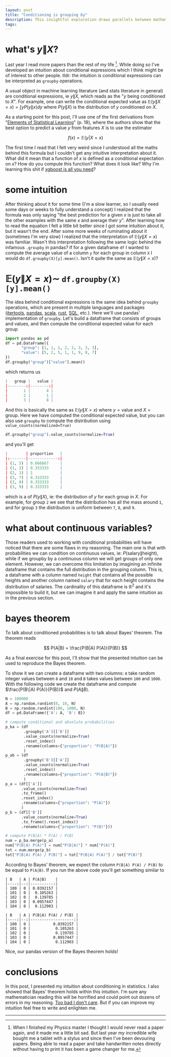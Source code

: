 ```yaml
---
layout: post
title: "Conditioning is grouping by" 
description: This insightful exploration draws parallels between mathematical formulations and practical implementations, showcasing how understanding conditioning as grouping can elevate your statistical insights. Discover the parallels between conditional expectations like $\mathbb{E}(y | X=x)$ and popular grouping techniques found in data analysis tools like pandas. Uncover the hidden synergy that exists between statistical conditioning and groupby operations, demystifying complex mathematical concepts with real-world applications. Whether you're a seasoned data scientist or a curious learner, this journey into the interconnected world of conditioning and grouping promises newfound clarity. Elevate your statistical understanding with practical examples, bridging the gap between theory and application. Embark on this enlightening exploration today and revolutionize your approach to statistical modeling. Uncover the simplicity behind complex conditional expressions through the power of grouping, transforming your data analysis skills along the way.
tags:
---
```


# what's $y\|X?$

Last year I read more papers than the rest of my life [^1]. While doing so I've developed an intuition about conditional expressions which I think might be of interest to other people. tldr: the intuition is conditional expressions can be interpreted as `groupby` operations.

A usual object in machine learning literature (and stats literature in general) are conditional expressions, ie $y\|X$, which reads as the "$y$ being conditioned to $X$". For example, one can write the conditional expected value as $\mathbb{E}(y\|X=x) = \int y P(y\|x) dy$ where $P(y\|X)$ is the distribution of $y$ conditioned on $X$.

As a starting point for this post, I'll use one of the first derivations from "[Elements of Statistical Learning](https://hastie.su.domains/Papers/ESLII.pdf)" (p. 18), where the authors show that the best option to predict a value $y$ from features $X$ is to use the estimator

$$
f(x) = \mathbb{E}(y | X=x)
$$

The first time I read that I felt very weird since I understood all the maths behind this formula but I couldn't get any intuitive interpretation about it. What did it mean that a function of $x$ is defined as a conditional expectation on $x$? How do you compute this function? What does it look like? Why I'm learning this shit if [xgboost is all you need](https://twitter.com/tunguz/status/1509197350576672769)?

# some intuition

After thinking about it for some time (I'm a slow learner, so I usually need some days or weeks to fully understand a concept) I realized that the formula was only saying "the best prediction for a given $x$ is just to take all the other examples with the same $x$ and average their $y$". After learning how to read the equation I felt a little bit better since I got some intuition about it, but it wasn't the end. After some more weeks of ruminating about it (sometimes I'm very slow) I realized that the interpretation of $\mathbb{E}(y \| X=x)$ was familiar. Wasn't this interpretation following the same logic behind the infamous `.groupby` in pandas? If for a given dataframe `df` I wanted to compute the average value of a column `y` for each group in column  `X` I would do `df.groupby(X)[y].mean()`. Isn't it quite the same as $\mathbb{E}(y \| X=x)$?

# $\mathbb{E}(y \| X=x) \sim$   `df.groupby(X)[y].mean()`


The idea behind conditional expressions is the same idea behind `groupby` operations, which are present in multiple languages and packages ([itertools](https://docs.python.org/3/library/itertools.html?highlight=groupby#itertools.groupby), [pandas](https://pandas.pydata.org/docs/reference/api/pandas.DataFrame.groupby.html), [scala](https://www.scala-lang.org/api/2.12.4/scala/collection/parallel/ParIterableLike$GroupBy.html), [rust](https://docs.rs/itertools/latest/itertools/structs/struct.GroupBy.html), [SQL](https://learn.microsoft.com/es-es/sql/t-sql/queries/select-group-by-transact-sql?view=sql-server-ver16), etc.). Here we'll use pandas' implementation of `groupby`. Let's build a dataframe that consists of groups and values, and then compute the conditional expected value for each group

```python
import pandas as pd
df = pd.DataFrame({
       "group": [1, 1, 1, 2, 2, 3, 3, 3],
       "value": [5, 2, 5, 1, 1, 9, 8, 7]
})
df.groupby("group")["value"].mean()
```

which returns us

```r
|   group |   value |
|--------:|--------:|
|       1 |       4 |
|       2 |       1 |
|       3 |       8 |
```

And this is basically the same as $\mathbb{E}(y \| X=x)$ where $y = \text{value}$ and $X = \text{group}$. Here we have computed the conditional expected value, but you can also use `groupby` to compute the distribution using `value_counts(normalized=True)`

```python
df.groupby("group").value_counts(normalize=True)
```

and you'll get


```r
|        | proportion   |
|:-------|-------------:|
| (1, 5) | 0.666667     |
| (1, 2) | 0.333333     |
| (2, 1) | 1            |
| (3, 7) | 0.333333     |
| (3, 8) | 0.333333     |
| (3, 9) | 0.333333     |
```

which is a of $P(y\|X)$, ie: the distribution of $y$ for each group in $X$. For example, for group `2` we see that the distribution has all the mass around `1`, and for group `3` the distribution is uniform between `7`, `8`, and `9`.
# what about continuous variables?

Those readers used to working with conditional probabilities will have noticed that there are some flaws in my reasoning. The main one is that with probabilities we can condition on continuous values, ie: $P(\text{salary} \| \text{height})$, while if we groupby by a continuous column we will get groups of only one element. However, we can overcome this limitation by imagining an infinite dataframe that contains the full distribution in the grouping column. This is, a dataframe with a column named `height` that contains all the possible heights and another column named `salary` that for each height contains the distribution of salaries. The cardinality of this dataframe is $\mathbb{R}^2$ and it's impossible to build it, but we can imagine it and apply the same intuition as in the previous section.

# bayes theorem

To talk about conditioned probabilities is to talk about Bayes' theorem. The theorem reads 

$$
P(A|B) = \frac{P(B|A) P(A)}{P(B)}
$$

As a final exercise for this post, I'll show that the presented intuition can be used to reproduce the Bayes theorem. 

To show it we can create a dataframe with two columns: `A` take random integer values between `0` and `10` and `B` takes values between `100` and `1000`. With the following code we create the dataframe and compute $\frac{P(B\|A) P(A)}{P(B)}$ and $P(A\|B)$.


```python
N = 100000
A = np.random.randint(0, 10, N)
B = np.random.randint(100, 1000, N)
df = pd.DataFrame({'A': A, 'B': B})

# compute conditional and absolute probabilities
p_ba = (df
        .groupby('A')[['B']]
        .value_counts(normalize=True)
        .reset_index()
        .rename(columns={"proportion": "P(B|A)"})
        )
p_ab = (df
        .groupby('B')[['A']]
        .value_counts(normalize=True)
        .reset_index()
        .rename(columns={"proportion": "P(A|B)"})
        )
p_a = (df[['A']]
       .value_counts(normalize=True)
       .to_frame()
       .reset_index()
       .rename(columns={"proportion": "P(A)"})
       )
p_b = (df[['B']]
       .value_counts(normalize=True)
       .to_frame().reset_index()
       .rename(columns={"proportion": "P(B)"}))

# compute P(B|A) * P(A) / P(B)
num = p_ba.merge(p_a)
num["P(B|A) P(A)"] = num["P(B|A)"] * num["P(A)"]
tot = num.merge(p_b)
tot["P(B|A) P(A) / P(B)"] = tot["P(B|A) P(A)"] / tot["P(B)"]
```


According to Bayes' theorem, we expect the column `P(B|A) P(A) / P(B)` to be equal to `P(A|B)`.  If you run the above code you'll get something similar to


```
| B   | A | P(A|B)    |
|----:|--:|----------:|
| 100 | 0 | 0.0392157 |
| 101 | 0 |  0.105263 |
| 102 | 0 |  0.139785 |
| 103 | 0 | 0.0957447 |
| 104 | 0 |  0.112903 |

| B   | A | P(B|A) P(A) / P(B) |
|----:|--:|-------------------:|
| 100 | 0 |          0.0392157 |
| 101 | 0 |           0.105263 |
| 102 | 0 |           0.139785 |
| 103 | 0 |          0.0957447 |
| 104 | 0 |           0.112903 |
```

Nice, our pandas version of the Bayes theorem holds!

# conclusions

In this post, I presented my intuition about conditioning in statistics. I also showed that Bayes' theorem holds within this intuition. I'm sure any mathematician reading this will be horrified and could point out dozens of errors in my reasoning. [Too bad I don't care](https://www.alexmolas.com/2023/07/15/nobody-cares-about-your-blog.html). But if you can improve my intuition feel free to write and enlighten me.

---


[^1]:  When I finished my Physics master I thought I would never read a paper again, and it made me a little bit sad. But last year my incredible wife bought me a tablet with a stylus and since then I've been devouring papers. Being able to read a paper and take handwritten notes directly without having to print it has been a game changer for me.